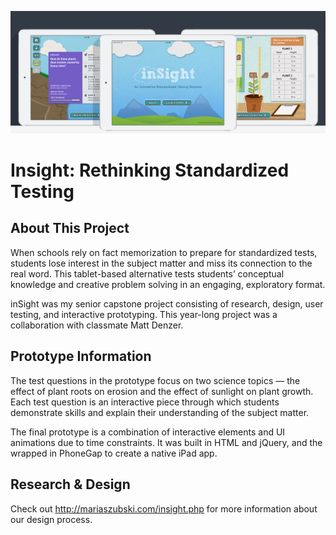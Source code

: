 ![Insight App](https://github.com/MariaSzubski/mariaszubski.github.io/blob/master/showcase_insight.png)

# Insight: Rethinking Standardized Testing

## About This Project
When schools rely on fact memorization to prepare for standardized tests, students lose interest in the subject matter and miss its connection to the real word. This tablet-based alternative tests students’ conceptual knowledge and creative problem solving in an engaging, exploratory format.

inSight was my senior capstone project consisting of research, design, user testing, and interactive prototyping. This year-long project was a collaboration with classmate Matt Denzer.

## Prototype Information
The test questions in the prototype focus on two science topics — the effect of plant roots on erosion and the effect of sunlight on plant growth. Each test question is an interactive piece through which students demonstrate skills and explain their understanding of the subject matter.

The final prototype is a combination of interactive elements and UI animations due to time constraints. It was built in HTML and jQuery, and the wrapped in PhoneGap to create a native iPad app.

## Research & Design
Check out http://mariaszubski.com/insight.php for more information about our design process.
